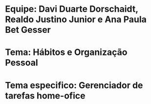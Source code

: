 # Equipe: Davi Duarte Dorschaidt, Realdo Justino Junior e Ana Paula Bet Gesser
# Tema: Hábitos e Organização Pessoal
# Tema especifico: Gerenciador de tarefas home-ofice

